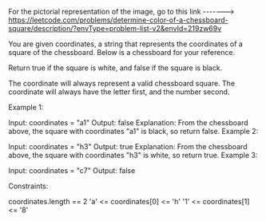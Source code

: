 For the pictorial representation of the image, go to this link -------> https://leetcode.com/problems/determine-color-of-a-chessboard-square/description/?envType=problem-list-v2&envId=219zw69v

You are given coordinates, a string that represents the coordinates of a square of the chessboard. Below is a chessboard for your reference.



Return true if the square is white, and false if the square is black.

The coordinate will always represent a valid chessboard square. The coordinate will always have the letter first, and the number second.

 

Example 1:

Input: coordinates = "a1"
Output: false
Explanation: From the chessboard above, the square with coordinates "a1" is black, so return false.
Example 2:

Input: coordinates = "h3"
Output: true
Explanation: From the chessboard above, the square with coordinates "h3" is white, so return true.
Example 3:

Input: coordinates = "c7"
Output: false
 

Constraints:

coordinates.length == 2
'a' <= coordinates[0] <= 'h'
'1' <= coordinates[1] <= '8'
